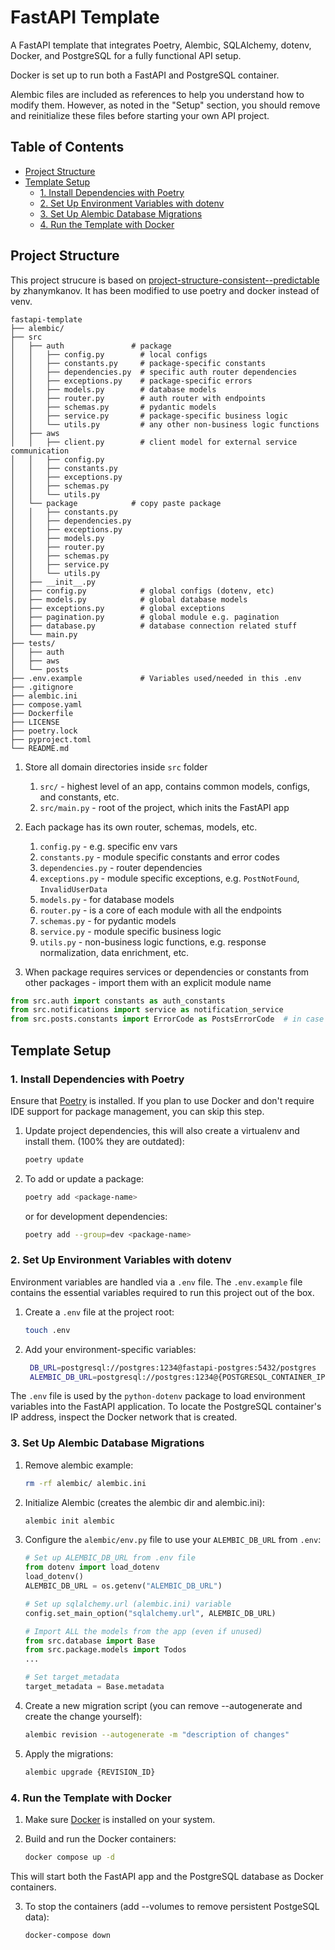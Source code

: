 # FastAPI Template
A FastAPI template that integrates Poetry, Alembic, SQLAlchemy, dotenv, Docker, and PostgreSQL for a fully functional API setup.

Docker is set up to run both a FastAPI and PostgreSQL container.

Alembic files are included as references to help you understand how to modify them. However, as noted in the "Setup" section, you should remove and reinitialize these files before starting your own API project.

## Table of Contents
- [Project Structure](#project-structure)
- [Template Setup](#template-setup)
    - [1. Install Dependencies with Poetry](#1-install-dependencies-with-poetry)
    - [2. Set Up Environment Variables with dotenv](#2-set-up-environment-variables-with-dotenv)
    - [3. Set Up Alembic Database Migrations](#3-set-up-alembic-database-migrations)
    - [4. Run the Template with Docker](#4-run-the-template-with-docker)



## Project Structure
This project strucure is based on [project-structure-consistent--predictable](https://github.com/zhanymkanov/fastapi-best-practices#1-project-structure-consistent--predictable) by zhanymkanov. It has been modified to use poetry and docker instead of venv.

```
fastapi-template
├── alembic/
├── src
│   ├── auth               # package
│   │   ├── config.py        # local configs
│   │   ├── constants.py     # package-specific constants
│   │   ├── dependencies.py  # specific auth router dependencies
│   │   ├── exceptions.py    # package-specific errors
│   │   ├── models.py        # database models
│   │   ├── router.py        # auth router with endpoints
│   │   ├── schemas.py       # pydantic models
│   │   ├── service.py       # package-specific business logic
│   │   └── utils.py         # any other non-business logic functions
│   ├── aws
│   │   ├── client.py        # client model for external service communication
│   │   ├── config.py
│   │   ├── constants.py
│   │   ├── exceptions.py
│   │   ├── schemas.py
│   │   └── utils.py
│   └── package            # copy paste package
│   │   ├── constants.py
│   │   ├── dependencies.py
│   │   ├── exceptions.py
│   │   ├── models.py
│   │   ├── router.py
│   │   ├── schemas.py
│   │   ├── service.py
│   │   └── utils.py
│   ├── __init__.py
│   ├── config.py            # global configs (dotenv, etc)
│   ├── models.py            # global database models
│   ├── exceptions.py        # global exceptions
│   ├── pagination.py        # global module e.g. pagination
│   ├── database.py          # database connection related stuff
│   └── main.py
├── tests/
│   ├── auth
│   ├── aws
│   └── posts
├── .env.example             # Variables used/needed in this .env
├── .gitignore
├── alembic.ini
├── compose.yaml
├── Dockerfile
├── LICENSE
├── poetry.lock
├── pyproject.toml
└── README.md
```

1. Store all domain directories inside `src` folder
   1. `src/` - highest level of an app, contains common models, configs, and constants, etc.
   2. `src/main.py` - root of the project, which inits the FastAPI app

2. Each package has its own router, schemas, models, etc.
   1. `config.py` - e.g. specific env vars
   2. `constants.py` - module specific constants and error codes
   3. `dependencies.py` - router dependencies
   4. `exceptions.py` - module specific exceptions, e.g. `PostNotFound`, `InvalidUserData`
   5. `models.py` - for database models
   6. `router.py` - is a core of each module with all the endpoints
   7. `schemas.py` - for pydantic models
   8. `service.py` - module specific business logic
   9. `utils.py` - non-business logic functions, e.g. response normalization, data enrichment, etc.

3. When package requires services or dependencies or constants from other packages - import them with an explicit module name
```python
from src.auth import constants as auth_constants
from src.notifications import service as notification_service
from src.posts.constants import ErrorCode as PostsErrorCode  # in case we have Standard ErrorCode in constants module of each package
```

## Template Setup

### 1. Install Dependencies with Poetry
Ensure that [Poetry](https://python-poetry.org) is installed. If you plan to use Docker and don't require IDE support for package management, you can skip this step.

1. Update project dependencies, this will also create a virtualenv and install them. (100% they are outdated):
   ```bash
   poetry update
   ```

2. To add or update a package:
   ```bash
   poetry add <package-name>
   ```
   or for development dependencies:
   ```bash
   poetry add --group=dev <package-name>
   ```

### 2. Set Up Environment Variables with dotenv
Environment variables are handled via a `.env` file. The `.env.example` file contains the essential variables required to run this project out of the box.

1. Create a `.env` file at the project root:
   ```bash
   touch .env
   ```

2. Add your environment-specific variables:
   ```bash
    DB_URL=postgresql://postgres:1234@fastapi-postgres:5432/postgres
    ALEMBIC_DB_URL=postgresql://postgres:1234@{POSTGRESQL_CONTAINER_IP}:5432/postgresn
   ```

The `.env` file is used by the `python-dotenv` package to load environment variables into the FastAPI application. To locate the PostgreSQL container's IP address, inspect the Docker network that is created.

### 3. Set Up Alembic Database Migrations
1. Remove alembic example:
   ```bash
   rm -rf alembic/ alembic.ini
   ```
2. Initialize Alembic (creates the alembic dir and alembic.ini):
   ```bash
   alembic init alembic
   ```

3. Configure the `alembic/env.py` file to use your `ALEMBIC_DB_URL` from `.env`:
    ```python
    # Set up ALEMBIC_DB_URL from .env file
    from dotenv import load_dotenv
    load_dotenv()
    ALEMBIC_DB_URL = os.getenv("ALEMBIC_DB_URL")

    # Set up sqlalchemy.url (alembic.ini) variable
    config.set_main_option("sqlalchemy.url", ALEMBIC_DB_URL)

    # Import ALL the models from the app (even if unused)
    from src.database import Base
    from src.package.models import Todos
    ...

    # Set target_metadata
    target_metadata = Base.metadata
    ```

4. Create a new migration script (you can remove --autogenerate and create the change yourself):
   ```bash
   alembic revision --autogenerate -m "description of changes"
   ```

5. Apply the migrations:
   ```bash
   alembic upgrade {REVISION_ID}
   ```

### 4. Run the Template with Docker
1. Make sure [Docker](https://docs.docker.com/) is installed on your system.

2. Build and run the Docker containers:
   ```bash
   docker compose up -d
   ```

This will start both the FastAPI app and the PostgreSQL database as Docker containers.

3. To stop the containers (add --volumes to remove persistent PostgeSQL data):
   ```bash
   docker-compose down
   ```
